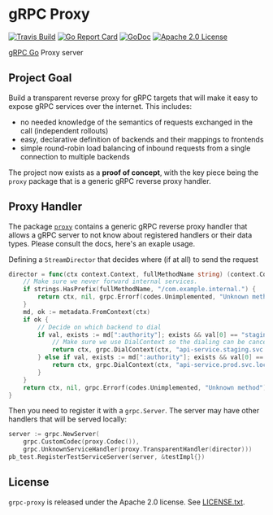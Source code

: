 # gRPC Proxy

[![Travis Build](https://travis-ci.org/mwitkow/grpc-proxy.svg?branch=master)](https://travis-ci.org/mwitkow/grpc-proxy)
[![Go Report Card](https://goreportcard.com/badge/github.com/mwitkow/grpc-proxy)](https://goreportcard.com/report/github.com/mwitkow/grpc-proxy)
[![GoDoc](http://img.shields.io/badge/GoDoc-Reference-blue.svg)](https://godoc.org/github.com/mwitkow/grpc-proxy)
[![Apache 2.0 License](https://img.shields.io/badge/License-Apache%202.0-blue.svg)](LICENSE)

[gRPC Go](https://github.com/grpc/grpc-go) Proxy server

## Project Goal

Build a transparent reverse proxy for gRPC targets that will make it easy to expose gRPC services
over the internet. This includes:
 * no needed knowledge of the semantics of requests exchanged in the call (independent rollouts)
 * easy, declarative definition of backends and their mappings to frontends
 * simple round-robin load balancing of inbound requests from a single connection to multiple backends

The project now exists as a **proof of concept**, with the key piece being the `proxy` package that
is a generic gRPC reverse proxy handler.

## Proxy Handler

The package [`proxy`](proxy/) contains a generic gRPC reverse proxy handler that allows a gRPC server to
not know about registered handlers or their data types. Please consult the docs, here's an exaple usage.

Defining a `StreamDirector` that decides where (if at all) to send the request
```go
director = func(ctx context.Context, fullMethodName string) (context.Context, *grpc.ClientConn, error) {
    // Make sure we never forward internal services.
    if strings.HasPrefix(fullMethodName, "/com.example.internal.") {
        return ctx, nil, grpc.Errorf(codes.Unimplemented, "Unknown method")
    }
    md, ok := metadata.FromContext(ctx)
    if ok {
        // Decide on which backend to dial
        if val, exists := md[":authority"]; exists && val[0] == "staging.api.example.com" {
            // Make sure we use DialContext so the dialing can be cancelled/time out together with the context.
            return ctx, grpc.DialContext(ctx, "api-service.staging.svc.local", grpc.WithCodec(proxy.Codec()))
        } else if val, exists := md[":authority"]; exists && val[0] == "api.example.com" {
            return ctx, grpc.DialContext(ctx, "api-service.prod.svc.local", grpc.WithCodec(proxy.Codec()))
        }
    }
    return ctx, nil, grpc.Errorf(codes.Unimplemented, "Unknown method")
}
```
Then you need to register it with a `grpc.Server`. The server may have other handlers that will be served
locally:

```go
server := grpc.NewServer(
    grpc.CustomCodec(proxy.Codec()),
    grpc.UnknownServiceHandler(proxy.TransparentHandler(director)))
pb_test.RegisterTestServiceServer(server, &testImpl{})
```

## License

`grpc-proxy` is released under the Apache 2.0 license. See [LICENSE.txt](LICENSE.txt).

